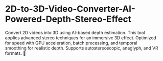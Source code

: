 # 2D-to-3D-Video-Converter-AI-Powered-Depth-Stereo-Effect
Convert 2D videos into 3D using AI-based depth estimation. This tool applies advanced stereo techniques for an immersive 3D effect. Optimized for speed with GPU acceleration, batch processing, and temporal smoothing for realistic depth. Supports autostereoscopic, anaglyph, and VR formats. 🚀
